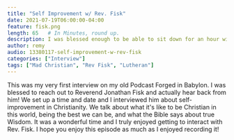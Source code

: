```yaml
---
title: "Self Improvement w/ Rev. Fisk"
date: 2021-07-19T06:00:00-04:00
feature: fisk.png
length: 65   # In Minutes, round up.
description: I was blessed enough to be able to sit down for an hour with Reverend Jonathan Fisk and interview him about self-improvement and Christianity.
author: remy
audio: 13380117-self-improvement-w-rev-fisk
categories: ["Interview"]
tags: ["Mad Christian", "Rev Fisk", "Lutheran"]
---
```


This was my very first interview on my old Podcast Forged in Babylon. I was blessed to reach out to Reverend Jonathan Fisk and actually hear back from him! We set up a time and date and I interviewed him about self-improvement in Christianity. We talk about what it's like to be Christian in this world, being the best we can be, and what the Bible says about true Wisdom.  It was a wonderful time and I truly enjoyed getting to interact with Rev. Fisk. I hope you enjoy this episode as much as I enjoyed recording it!